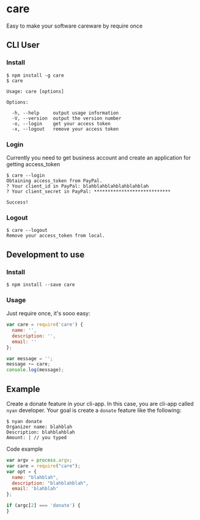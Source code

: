 # care
Easy to make your software careware by require once

## CLI User
### Install
```
$ npm install -g care
$ care

Usage: care [options]

Options:

  -h, --help     output usage information
  -V, --version  output the version number
  -o, --login    get your access token
  -x, --logout   remove your access token
```

### Login
Currently you need to get business account and create an application for getting access_token
```
$ care --login
Obtaining access_token from PayPal.
? Your client_id in PayPal: blahblahblahblahblahblah
? Your client_secret in PayPal: ****************************

Success!
```

### Logout
```
$ care --logout
Remove your access_token from local.
```

## Development to use
### Install
```
$ npm install --save care
```

### Usage
Just require once, it's sooo easy:
```js
var care = require('care') {
  name: '',
  description: '',
  email: ''
};

var message = '';
message += care;
console.log(message);
```

## Example
Create a donate feature in your cli-app. In this case, you are cli-app called `nyan` developer. Your goal is  create a `donate` feature like the following:
```
$ nyan donate
Organizer name: blahblah
Description: blahblahblah
Amount: | // you typed
```

Code example
```js
var argv = process.argv;
var care = require("care");
var opt = {
  name: "blahblah",
  description: "blahblahblah",
  email: 'blahblah'
};

if (argc[2] === 'donate') {
}
```
